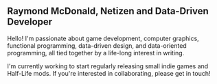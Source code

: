 ## Raymond McDonald, Netizen and Data-Driven Developer

Hello! I'm passionate about game development, computer graphics, functional programming, data-driven design, and data-oriented programming, all tied together by a life-long interest in writing.

I'm currently working to start regularly releasing small indie games and Half-Life mods. If you're interested in collaborating, please get in touch!

<!--
**raymondmcdonaldnet/raymondmcdonaldnet** is a ✨ _special_ ✨ repository because its `README.md` (this file) appears on your GitHub profile.

Here are some ideas to get you started:

- 🔭 I’m currently working on ...
- 🌱 I’m currently learning ...
- 👯 I’m looking to collaborate on ...
- 🤔 I’m looking for help with ...
- 💬 Ask me about ...
- 📫 How to reach me: ...
- ⚡ Fun fact: ...
-->
